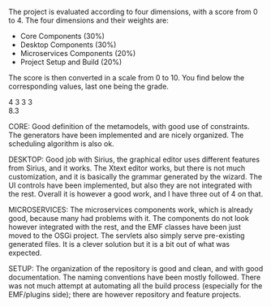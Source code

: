 The project is evaluated according to four dimensions, with a score from 0 to 4. 
The four dimensions and their weights are:
- Core Components (30%)
- Desktop Components (30%)
- Microservices Components (20%)
- Project Setup and Build (20%)

The score is then converted in a scale from 0 to 10. You find below the corresponding values, last one being the grade. 

4	3	3	3	
8.3

CORE: Good definition of the metamodels, with good use of constraints. The generators have been implemented and are nicely organized. The scheduling algorithm is also ok. 

DESKTOP: Good job with Sirius, the graphical editor uses different features from Sirius, and it works. The Xtext editor works, but there is not much customization, and it is basically the grammar generated by the wizard. The UI controls have been implemented, but also they are not integrated with the rest. Overall it is however a good work, and I have three out of 4 on that. 

MICROSERVICES: The microservices components work, which is already good, because many had problems with it. The components do not look however integrated with the rest, and the EMF classes have been just moved to the OSGi project. The servlets also simply serve pre-existing generated files. It is a clever solution but it is a bit out of what was expected. 

SETUP: The organization of the repository is good and clean, and with good documentation. The naming conventions have been mostly followed. There was not much attempt at automating all the build process (especially for the EMF/plugins side); there are however repository and feature projects.

